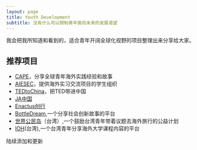 ```yaml
---
layout: page
title: Youth Development
subtitle: 没有什么可以限制青年面向未来的发展渴望
---
```


我会把我所知道和看到的，适合青年开阔全球化视野的项目整理出来分享给大家。

## 推荐项目
- [CAPE](http://www.hicape.com)，分享全球青年海外实践经验和故事
- [AIESEC](http://www.aiesec.cn)，提供海外实习交流项目的学生组织
- [TEDtoChina](http://www.tedtochina.com)，把TED带进中国
- [JA中国](http://www.jachina.org/)
- [Enactus创行](http://www.sifechina.org/)
- [BottleDream](http://www.bottledream.com),一个分享社会创新故事的平台
- [世界公民岛](http://wisland.org/Web/index.php)（台湾）,一个鼓励台湾青年带着议题去海外旅行的公益计划
- [IOH](http://ioh.tw/)(台湾),一个台湾青年分享海外大学课程内容的平台


陆续添加和更新


